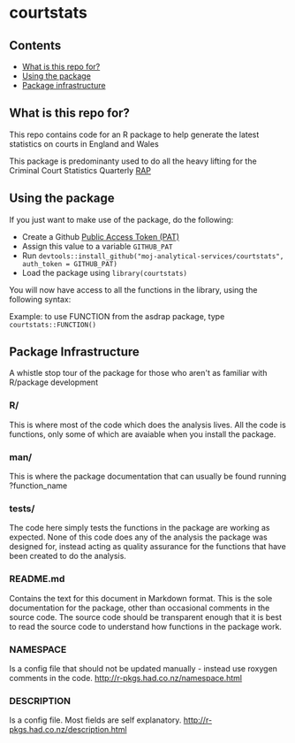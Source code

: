 

# courtstats

## Contents
* [What is this repo for?](#what-is-this-repo-for)
* [Using the package](#using-the-package)
* [Package infrastructure](#package-infrastructure)

## What is this repo for?

This repo contains code for an R package to help generate the latest statistics on courts in England and Wales

This package is predominanty used to do all the heavy lifting for the Criminal Court Statistics Quarterly [RAP](https://github.com/moj-analytical-services/CCSQ_RAP)

## Using the package

If you just want to make use of the package, do the following:

* Create a Github [Public Access Token (PAT)](https://help.github.com/articles/creating-a-personal-access-token-for-the-command-line/)
* Assign this value to a variable `GITHUB_PAT`
* Run `devtools::install_github("moj-analytical-services/courtstats", auth_token = GITHUB_PAT)`
* Load the package using `library(courtstats)`

You will now have access to all the functions in the library, using the following syntax:

Example: to use FUNCTION from the asdrap package, type `courtstats::FUNCTION()`

## Package Infrastructure
A whistle stop tour of the package for those who aren't as familiar with R/package development 

### R/
This is where most of the code which does the analysis lives. All the code is functions, only some of which are avaiable when you install the package.

### man/
This is where the package documentation that can usually be found running ?function_name 

### tests/
The code here simply tests the functions in the package are working as expected. None of this code does any of the analysis the package was designed for, instead acting as quality assurance for the functions that have been created to do the analysis.

### README.md
Contains the text for this document in Markdown format. This is the sole documentation for the package, other than occasional comments in the source code. The source code should be transparent enough that it is best to read the source code to understand how functions in the package work.

### NAMESPACE
Is a config file that should not be updated manually - instead use roxygen comments in the code. http://r-pkgs.had.co.nz/namespace.html

### DESCRIPTION
Is a config file. Most fields are self explanatory. http://r-pkgs.had.co.nz/description.html
